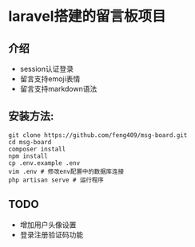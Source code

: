 # laravel搭建的留言板项目

## 介绍
- session认证登录
- 留言支持emoji表情
- 留言支持markdown语法

## 安装方法:
```shell
git clone https://github.com/feng409/msg-board.git
cd msg-board
composer install
npm install
cp .env.example .env
vim .env # 修改env配置中的数据库连接
php artisan serve # 运行程序
```

## TODO
- 增加用户头像设置
- 登录注册验证码功能

